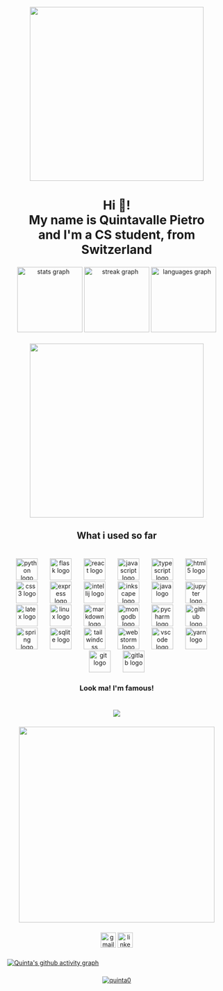 <br clear="both">

<div align="center">
  <img height="400" src="https://i.makeagif.com/media/5-02-2023/-0ek1S.gif"  />
</div>

###

<h1 align="center">Hi 👋! <br>My name is Quintavalle Pietro <br>and I'm a CS student, from Switzerland</h1>

###

<div align="center">
  <img src="https://github-readme-stats.vercel.app/api?username=Quinta0&hide_title=false&hide_rank=false&show_icons=true&include_all_commits=true&count_private=true&disable_animations=false&theme=tokyonight&locale=en&hide_border=true" height="150" alt="stats graph"  />
  <img src="https://streak-stats.demolab.com?user=Quinta0&locale=en&mode=daily&theme=tokyonight&hide_border=true&border_radius=5" height="150" alt="streak graph"  />
  <img src="https://github-readme-stats.vercel.app/api/top-langs?username=Quinta0&locale=en&hide_title=false&layout=compact&card_width=320&langs_count=6&theme=tokyonight&hide_border=true" height="150" alt="languages graph"  />
</div>

###

<div align="center">
  <img height="400" src="https://i.redd.it/0sjhzop5dfm51.gif"  />
</div>

###

<h2 align="center">What i used so far</h2>

###

<br clear="both">

<div align="center">
  <img src="https://cdn.jsdelivr.net/gh/devicons/devicon/icons/python/python-original.svg" height="50" alt="python logo"  />
  <img width="20" />
  <img src="https://cdn.jsdelivr.net/gh/devicons/devicon/icons/flask/flask-original.svg" height="50" alt="flask logo"  />
  <img width="20" />
  <img src="https://cdn.jsdelivr.net/gh/devicons/devicon/icons/react/react-original.svg" height="50" alt="react logo"  />
  <img width="20" />
  <img src="https://cdn.jsdelivr.net/gh/devicons/devicon/icons/javascript/javascript-original.svg" height="50" alt="javascript logo"  />
  <img width="20" />
  <img src="https://cdn.jsdelivr.net/gh/devicons/devicon/icons/typescript/typescript-original.svg" height="50" alt="typescript logo"  />
  <img width="20" />
  <img src="https://cdn.jsdelivr.net/gh/devicons/devicon/icons/html5/html5-original.svg" height="50" alt="html5 logo"  />
  <img width="20" />
  <img src="https://cdn.jsdelivr.net/gh/devicons/devicon/icons/css3/css3-original.svg" height="50" alt="css3 logo"  />
  <img width="20" />
  <img src="https://cdn.jsdelivr.net/gh/devicons/devicon/icons/express/express-original.svg" height="50" alt="express logo"  />
  <img width="20" />
  <img src="https://cdn.jsdelivr.net/gh/devicons/devicon/icons/intellij/intellij-original.svg" height="50" alt="intellij logo"  />
  <img width="20" />
  <img src="https://cdn.jsdelivr.net/gh/devicons/devicon/icons/inkscape/inkscape-original.svg" height="50" alt="inkscape logo"  />
  <img width="20" />
  <img src="https://cdn.jsdelivr.net/gh/devicons/devicon/icons/java/java-original.svg" height="50" alt="java logo"  />
  <img width="20" />
  <img src="https://cdn.jsdelivr.net/gh/devicons/devicon/icons/jupyter/jupyter-original.svg" height="50" alt="jupyter logo"  />
  <img width="20" />
  <img src="https://cdn.jsdelivr.net/gh/devicons/devicon/icons/latex/latex-original.svg" height="50" alt="latex logo"  />
  <img width="20" />
  <img src="https://cdn.jsdelivr.net/gh/devicons/devicon/icons/linux/linux-original.svg" height="50" alt="linux logo"  />
  <img width="20" />
  <img src="https://cdn.jsdelivr.net/gh/devicons/devicon/icons/markdown/markdown-original.svg" height="50" alt="markdown logo"  />
  <img width="20" />
  <img src="https://cdn.jsdelivr.net/gh/devicons/devicon/icons/mongodb/mongodb-original.svg" height="50" alt="mongodb logo"  />
  <img width="20" />
  <img src="https://cdn.jsdelivr.net/gh/devicons/devicon/icons/pycharm/pycharm-original.svg" height="50" alt="pycharm logo"  />
  <img width="20" />
  <img src="https://cdn.jsdelivr.net/gh/devicons/devicon/icons/github/github-original.svg" height="50" alt="github logo"  />
  <img width="20" />
  <img src="https://cdn.jsdelivr.net/gh/devicons/devicon/icons/spring/spring-original.svg" height="50" alt="spring logo"  />
  <img width="20" />
  <img src="https://cdn.jsdelivr.net/gh/devicons/devicon/icons/sqlite/sqlite-original.svg" height="50" alt="sqlite logo"  />
  <img width="20" />
  <img src="https://cdn.jsdelivr.net/gh/devicons/devicon/icons/tailwindcss/tailwindcss-original-wordmark.svg" height="50" alt="tailwindcss logo"  />
  <img width="20" />
  <img src="https://cdn.jsdelivr.net/gh/devicons/devicon/icons/webstorm/webstorm-original.svg" height="50" alt="webstorm logo"  />
  <img width="20" />
  <img src="https://cdn.jsdelivr.net/gh/devicons/devicon/icons/vscode/vscode-original.svg" height="50" alt="vscode logo"  />
  <img width="20" />
  <img src="https://cdn.jsdelivr.net/gh/devicons/devicon/icons/yarn/yarn-original.svg" height="50" alt="yarn logo"  />
  <img width="20" />
  <img src="https://cdn.jsdelivr.net/gh/devicons/devicon/icons/git/git-original.svg" height="50" alt="git logo"  />
  <img width="20" />
  <img src="https://cdn.jsdelivr.net/gh/devicons/devicon/icons/gitlab/gitlab-original.svg" height="50" alt="gitlab logo"  />
</div>

###

<h3 align="center">Look ma! I'm famous!</h3>

###

<br clear="both">

<div align="center">
  <img src="https://profile-counter.glitch.me/Quinta0/count.svg?"  />
</div>

###

<div align="center">
  <img height="450" src="https://user-images.githubusercontent.com/74038190/235224431-e8c8c12e-6826-47f1-89fb-2ddad83b3abf.gif"  />
</div>

###

<div align="center">
  <img src="https://img.shields.io/static/v1?message=Gmail&logo=gmail&label=&color=D14836&logoColor=white&labelColor=&style=for-the-badge" height="35" alt="gmail logo"  />
  <a href="https://www.linkedin.com/in/pietro-quintavalle-996b96267/">
    <img src="https://img.shields.io/static/v1?message=LinkedIn&logo=linkedin&label=&color=0077B5&logoColor=white&labelColor=&style=for-the-badge" height="35" alt="linkedin logo"  />
  </a>
</div>

###

###

[![Quinta's github activity graph](https://github-readme-activity-graph.vercel.app/graph?username=Quinta0&theme=tokyo-night)](https://github.com/ashutosh00710/github-readme-activity-graph)

###

<p align="center"> <a href="https://github.com/ryo-ma/github-profile-trophy"><img src="https://github-profile-trophy.vercel.app/?username=quinta0&theme=tokyonight&no-frame=true" alt="quinta0" /></a> </p>

